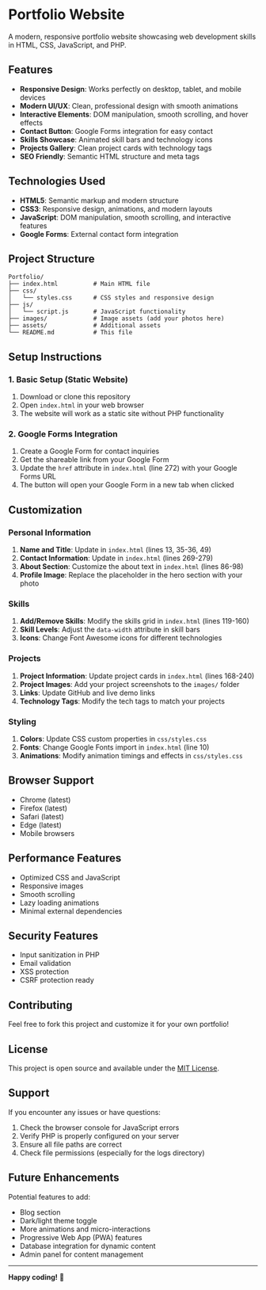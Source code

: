 # Portfolio Website

A modern, responsive portfolio website showcasing web development skills in HTML, CSS, JavaScript, and PHP.

## Features

- **Responsive Design**: Works perfectly on desktop, tablet, and mobile devices
- **Modern UI/UX**: Clean, professional design with smooth animations
- **Interactive Elements**: DOM manipulation, smooth scrolling, and hover effects
- **Contact Button**: Google Forms integration for easy contact
- **Skills Showcase**: Animated skill bars and technology icons
- **Projects Gallery**: Clean project cards with technology tags
- **SEO Friendly**: Semantic HTML structure and meta tags

## Technologies Used

- **HTML5**: Semantic markup and modern structure
- **CSS3**: Responsive design, animations, and modern layouts
- **JavaScript**: DOM manipulation, smooth scrolling, and interactive features
- **Google Forms**: External contact form integration

## Project Structure

```
Portfolio/
├── index.html          # Main HTML file
├── css/
│   └── styles.css      # CSS styles and responsive design
├── js/
│   └── script.js       # JavaScript functionality
├── images/             # Image assets (add your photos here)
├── assets/             # Additional assets
└── README.md           # This file
```

## Setup Instructions

### 1. Basic Setup (Static Website)

1. Download or clone this repository
2. Open `index.html` in your web browser
3. The website will work as a static site without PHP functionality

### 2. Google Forms Integration

1. Create a Google Form for contact inquiries
2. Get the shareable link from your Google Form
3. Update the `href` attribute in `index.html` (line 272) with your Google Forms URL
4. The button will open your Google Form in a new tab when clicked

## Customization

### Personal Information

1. **Name and Title**: Update in `index.html` (lines 13, 35-36, 49)
2. **Contact Information**: Update in `index.html` (lines 269-279)
3. **About Section**: Customize the about text in `index.html` (lines 86-98)
4. **Profile Image**: Replace the placeholder in the hero section with your photo

### Skills

1. **Add/Remove Skills**: Modify the skills grid in `index.html` (lines 119-160)
2. **Skill Levels**: Adjust the `data-width` attribute in skill bars
3. **Icons**: Change Font Awesome icons for different technologies

### Projects

1. **Project Information**: Update project cards in `index.html` (lines 168-240)
2. **Project Images**: Add your project screenshots to the `images/` folder
3. **Links**: Update GitHub and live demo links
4. **Technology Tags**: Modify the tech tags to match your projects

### Styling

1. **Colors**: Update CSS custom properties in `css/styles.css`
2. **Fonts**: Change Google Fonts import in `index.html` (line 10)
3. **Animations**: Modify animation timings and effects in `css/styles.css`

## Browser Support

- Chrome (latest)
- Firefox (latest)
- Safari (latest)
- Edge (latest)
- Mobile browsers

## Performance Features

- Optimized CSS and JavaScript
- Responsive images
- Smooth scrolling
- Lazy loading animations
- Minimal external dependencies

## Security Features

- Input sanitization in PHP
- Email validation
- XSS protection
- CSRF protection ready

## Contributing

Feel free to fork this project and customize it for your own portfolio!

## License

This project is open source and available under the [MIT License](LICENSE).

## Support

If you encounter any issues or have questions:

1. Check the browser console for JavaScript errors
2. Verify PHP is properly configured on your server
3. Ensure all file paths are correct
4. Check file permissions (especially for the logs directory)

## Future Enhancements

Potential features to add:

- Blog section
- Dark/light theme toggle
- More animations and micro-interactions
- Progressive Web App (PWA) features
- Database integration for dynamic content
- Admin panel for content management

---

**Happy coding!** 🚀
